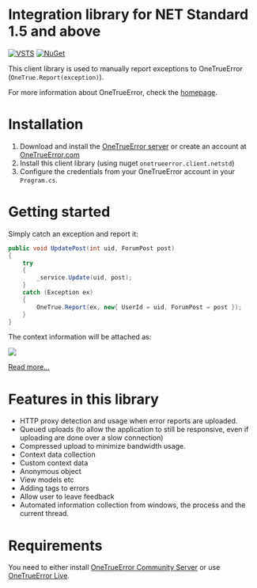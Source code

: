 Integration library for NET Standard 1.5 and above
==========================

[![VSTS](https://onetrueerror.visualstudio.com/_apis/public/build/definitions/75570083-b1ef-4e78-88e2-5db4982f756c/3/badge)]() [![NuGet](https://img.shields.io/nuget/dt/OneTrueError.Client.NetStd.svg?style=flat-square)]()

This client library is used to manually report exceptions to OneTrueError (`OneTrue.Report(exception)`).

For more information about OneTrueError, check the [homepage](https://onetrueerror.com).

# Installation

1. Download and install the [OneTrueError server](https://github.com/onetrueerror/onetrueerror.server) or create an account at [OneTrueError.com](https://onetrueerror.com)
2. Install this client library (using nuget `onetrueerror.client.netstd`)
3. Configure the credentials from your OneTrueError account in your `Program.cs`.

# Getting started

Simply catch an exception and report it:

```csharp
public void UpdatePost(int uid, ForumPost post)
{
	try
	{
		_service.Update(uid, post);
	}
	catch (Exception ex)
	{
		OneTrue.Report(ex, new{ UserId = uid, ForumPost = post });
	}
}
```

The context information will be attached as:

![](https://onetrueerror.com/images/features/custom-context.png)

[Read more...](https://onetrueerror.com/features/)

#  Features in this library

* HTTP proxy detection and usage when error reports are uploaded.
* Queued uploads (to allow the application to still be responsive, even if uploading are done over a slow connection)
* Compressed upload to minimize bandwidth usage.
* Context data collection
* Custom context data
 * Anonymous object
 * View models etc
* Adding tags to errors
* Allow user to leave feedback
* Automated information collection from windows, the process and the current thread.


# Requirements

You need to either install [OneTrueError Community Server](https://github.com/onetrueerror/onetrueerror.server) or use [OneTrueError Live](https://onetrueerror.com/live).
